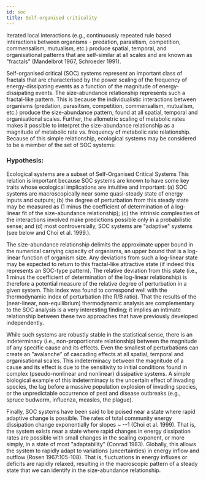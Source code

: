 ```yaml
---
id: soc
title: Self-organised criticality
---
```

 
Iterated local interactions (e.g., continuously repeated rule based interactions between organisms -  predation, parasitism, competition, commensalism, mutualism, etc.) produce spatial, temporal, and organisational patterns that are self-similar at all scales and are known as "fractals" (Mandelbrot 1967, Schroeder 1991).
 
Self-organised critical (SOC) systems represent an important class of fractals that are characterised by the power scaling of the frequency of energy-dissipating events as a function of the magnitude of energy-dissipating events. The size-abundance relationship represents such a fractal-like pattern. This is because the individualistic interactions between organisms (predation, parasitism, competition, commensalism, mutualism, etc.) produce the size-abundance pattern, found at all spatial, temporal and organisational scales. Further, the allometric scaling of metabolic rates makes it possible to interpret the size-abundance relationship as a magnitude of metabolic rate vs. frequency of metabolic rate relationship. Because of this simple relationship, ecological systems may be considered to be a member of the set of SOC systems:
 
### Hypothesis:  

Ecological systems are a subset of Self-Organised Critical Systems
This relation is important because SOC systems are known to have some key traits whose ecological implications are intuitive and important: (a) SOC systems are macroscopically near some quasi-steady state of energy inputs and outputs; (b) the degree of perturbation from this steady state may be measured as (1 minus the coefficient of determination of a log-linear fit of the size-abundance relationship); (c) the intrinsic complexities of the interactions involved make predictions possible only in a probabilistic sense; and (d) most controversially, SOC systems are "adaptive" systems (see below and Choi et al. 1999.).

The size-abundance relationship delimits the approximate upper bound in the numerical carrying capacity of organisms, an upper bound that is a log-linear function of organism size. Any deviations from such a log-linear state may be expected to return to this fractal-like attractive state (if indeed this represents an SOC-type pattern). The relative deviation from this state (i.e., 1 minus the coefficient of determination of the log-linear relationship) is therefore a potential measure of the relative degree of perturbation in a given system. This index was found to correspond well with the thermodynamic index of perturbation (the R/B ratio). That the results of the (near-linear, non-equilibrium) thermodynamic analysis are complementary to the SOC analysis is a very interesting finding; it implies an intimate relationship between these two approaches that have previously developed independently.

While such systems are robustly stable in the statistical sense, there is an indeterminacy (i.e., non-proportionate relationship) between the magnitude of any specific cause and its effects. Even the smallest of perturbations can create an "avalanche" of cascading effects at all spatial, temporal and organisational scales. This indeterminacy between the magnitude of a cause and its effect is due to the sensitivity to initial conditions found in complex (pseudo-nonlinear and nonlinear) dissipative systems. A simple biological example of this indeterminacy is the uncertain effect of invading species, the lag before a massive population explosion of invading species, or the unpredictable occurrence of pest and disease outbreaks (e.g., spruce budworm, influenza, measles, the plague).

Finally, SOC systems have been said to be poised near a state where rapid adaptive change is possible. The rates of total community energy dissipation change exponentially for slopes ~ --1 (Choi et al. 1999). That is, the system exists near a state where rapid changes in energy dissipation rates are possible with small changes in the scaling exponent, or more simply, in a state of most "adaptability" (Conrad 1983). Globally, this allows the system to rapidly adapt to variations (uncertainties) in energy inflow and outflow (Rosen 1967:105-108). That is, fluctuations in energy influxes or deficits are rapidly relaxed, resulting in the macroscopic pattern of a steady state that we can identify in the size-abundance relationship.

